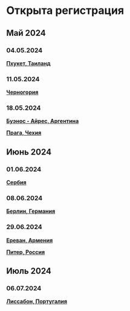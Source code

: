 # Открыта регистрация

## Май 2024

### 04.05.2024

**[Пхукет, Таиланд](/./upcoming-events/phuket.md)**

### 11.05.2024

**[Черногория](/./upcoming-events/montenegro.md)**

### 18.05.2024

**[Буэнос - Айрес, Аргентина](/./upcoming-events/argentina.md)**

**[Прага, Чехия](/./upcoming-events/czechia.md)**

## Июнь 2024

### 01.06.2024

**[Сербия](/./upcoming-events/serbia.md)**

### 08.06.2024

**[Берлин, Германия](/./upcoming-events/germany.md)**

### 29.06.2024

**[Ереван, Армения](/./upcoming-events/Yerevan.md)**

**[Питер, Россия](/./reworked-upcoming-events/saint-petersburg.md)**

## Июль 2024

### 06.07.2024

**[Лиссабон, Португалия](/./upcoming-events/Portugal.md)**

